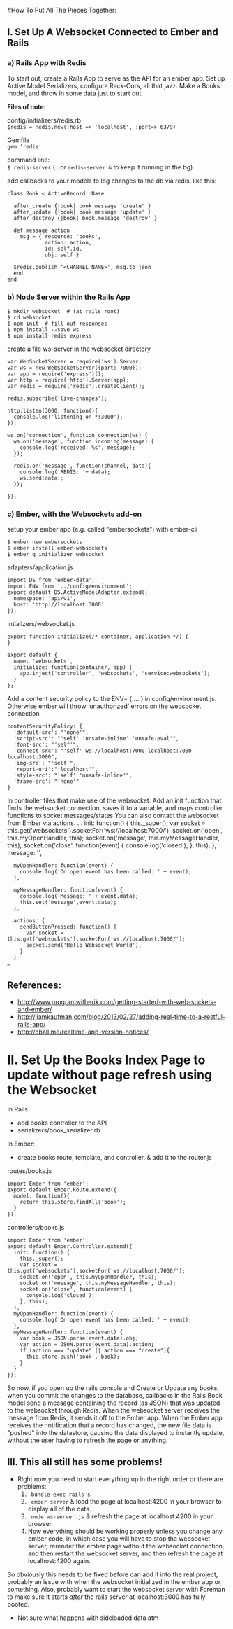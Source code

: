 #How To Put All The Pieces Together:

## I. Set Up A Websocket Connected to Ember and Rails
### a) Rails App with Redis

To start out, create a Rails App to serve as the API for an ember app. Set up Active Model Serializers, configure Rack-Cors, all that jazz. Make a Books model, and throw in some data just to start out.

__Files of note:__  

config/initializers/redis.rb  
` $redis = Redis.new(:host => 'localhost', :port=> 6379) `

Gemfile  
` gem ‘redis' `

command line:  
` $ redis-server `
(...or  `redis-server &`  to keep it running in the bg)

add callbacks to your models to log changes to the db via redis, like this:

    class Book < ActiveRecord::Base

      after_create {|book| book.message 'create' }
      after_update {|book| book.message 'update' }
      after_destroy {|book| book.message 'destroy' }

      def message action
        msg = { resource: 'books',
                action: action,
                id: self.id,
                obj: self }
    
      $redis.publish ‘<CHANNEL_NAME>', msg.to_json
      end
    end
    

### b) Node Server within the Rails App
    $ mkdir websocket  # (at rails root)
    $ cd websocket
    $ npm init  # fill out responses
    $ npm install --save ws
    $ npm install redis express

create a file ws-server in the websocket directory

    var WebSocketServer = require('ws').Server;
    var ws = new WebSocketServer({port: 7000});
    var app = require('express')();
    var http = require('http').Server(app);
    var redis = require('redis').createClient();

    redis.subscribe('live-changes');

    http.listen(3000, function(){
      console.log('listening on *:3000');
    });

    ws.on('connection', function connection(ws) {
      ws.on('message', function incoming(message) {
        console.log('received: %s', message);
      });

      redis.on('message', function(channel, data){
        console.log('REDIS: '+ data);
        ws.send(data);
      });

    });


### c) Ember, with the Websockets add-on


setup your ember app (e.g. called “embersockets”) with ember-cli

    $ ember new embersockets
    $ ember install ember-websockets
    $ ember g initializer websocket

adapters/application.js

    import DS from 'ember-data';
    import ENV from '../config/environment';
    export default DS.ActiveModelAdapter.extend({
      namespace: 'api/v1',
      host: 'http://localhost:3000'
    });

intializers/websocket.js

    export function initialize(/* container, application */) {
    }

    export default {
      name: 'websockets',
      initialize: function(container, app) {
        app.inject('controller', 'websockets', 'service:websockets');
      }
    };
 
Add a content security policy to the ENV= { … } in config/environment.js. Otherwise ember will throw ‘unauthorized’ errors on the websocket connection

    contentSecurityPolicy: {
      'default-src': "'none'",
      'script-src': "'self' 'unsafe-inline' 'unsafe-eval'",
      'font-src': "'self'",
      'connect-src': "'self' ws://localhost:7000 localhost:7000 localhost:3000",
      'img-src': "'self'",
      'report-uri':"'localhost'",
      'style-src': "'self' 'unsafe-inline'",
      'frame-src': "'none'"
    }

In controller files that make use of the websocket:
Add an init function that finds the websocket connection, saves it to a variable, and maps controller functions to socket messages/states
You can also contact the websocket from Ember via actions.
    ...
    init: function() {
        this._super();
        var socket = this.get('websockets').socketFor('ws://localhost:7000/');
        socket.on('open', this.myOpenHandler, this);
        socket.on('message', this.myMessageHandler, this);
        socket.on('close', function(event) {
            console.log('closed');
        }, this);
      },
      message: '',
    
      myOpenHandler: function(event) {
        console.log('On open event has been called: ' + event);
      },
    
      myMessageHandler: function(event) {
        console.log('Message: ' + event.data);
        this.set('message',event.data);
      },
    
      actions: {
        sendButtonPressed: function() {
          var socket = this.get('websockets').socketFor('ws://localhost:7000/');
          socket.send('Hello Websocket World');
        }
      }
    … 



## References:

* http://www.programwitherik.com/getting-started-with-web-sockets-and-ember/
* http://liamkaufman.com/blog/2013/02/27/adding-real-time-to-a-restful-rails-app/ 
* http://cball.me/realtime-app-version-notices/
 
# II. Set Up the Books Index Page to update without page refresh using the Websocket

In Rails:  
*  add books controller to the API
*  serializers/book_serializer.rb

In Ember:    
*  create books route, template, and controller, & add it to the router.js

routes/books.js

    import Ember from 'ember';
    export default Ember.Route.extend({
      model: function(){
        return this.store.findAll('book');
      }
    });

controllers/books.js  

    import Ember from 'ember';
    export default Ember.Controller.extend({
      init: function() {
        this._super();
        var socket = this.get('websockets').socketFor('ws://localhost:7000/');
        socket.on('open', this.myOpenHandler, this);
        socket.on('message', this.myMessageHandler, this);
        socket.on('close', function(event) {
          console.log('closed');
        }, this);
      },
      myOpenHandler: function(event) {
        console.log('On open event has been called: ' + event);
      },
      myMessageHandler: function(event) {
        var book = JSON.parse(event.data).obj;
        var action = JSON.parse(event.data).action;
        if (action === "update" || action === "create"){
          this.store.push('book', book);
        }
      }
    });
    
So now, if you open up the rails console and Create or Update any books, when you commit the changes to the database, callbacks in the Rails Book model send a message containing the record (as JSON) that was updated to the websocket through Redis. When the websocket server receives the message from Redis, it sends it off to the Ember app. When the Ember app receives the notification that a record has changed, the new file data is "pushed" into the datastore, causing the data displayed to instantly update, without the user having to refresh the page or anything. 



## III. This all still has some problems!

* Right now you need to start everything up in the right order or there are problems: 
  1. ` bundle exec rails s`
  2. ` ember server` & load the page at localhost:4200 in your browser to display all of the data.
  3. ` node ws-server.js` & refresh the page at localhost:4200 in your browser.
  4. Now everything should be working properly unless you change any ember code, in which case you will have to stop the websocket server, rerender the ember page without the websocket connection, and then restart the websocket server, and then refresh the page at localhost:4200 again. 
  
So obviously this needs to be fixed before can add it into the real project, probably an issue with when the websocket initialized in the ember app or something. Also, probably want to start the websocket server with Foreman to make sure it starts _after_ the rails server at localhost:3000 has fully booted.

* Not sure what happens with sideloaded data atm

